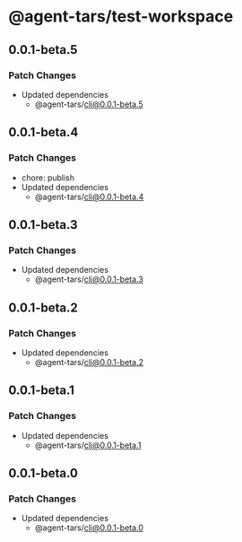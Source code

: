 # @agent-tars/test-workspace

## 0.0.1-beta.5

### Patch Changes

- Updated dependencies
  - @agent-tars/cli@0.0.1-beta.5

## 0.0.1-beta.4

### Patch Changes

- chore: publish
- Updated dependencies
  - @agent-tars/cli@0.0.1-beta.4

## 0.0.1-beta.3

### Patch Changes

- Updated dependencies
  - @agent-tars/cli@0.0.1-beta.3

## 0.0.1-beta.2

### Patch Changes

- Updated dependencies
  - @agent-tars/cli@0.0.1-beta.2

## 0.0.1-beta.1

### Patch Changes

- Updated dependencies
  - @agent-tars/cli@0.0.1-beta.1

## 0.0.1-beta.0

### Patch Changes

- Updated dependencies
  - @agent-tars/cli@0.0.1-beta.0
